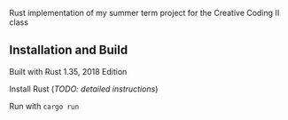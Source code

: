 Rust implementation of my summer term project for the Creative Coding II class

## Installation and Build

Built with Rust 1.35, 2018 Edition

Install Rust (_TODO: detailed instructions_)

Run with `cargo run`
